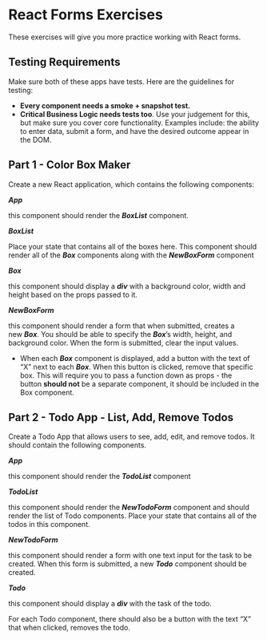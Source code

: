 # React Forms Exercises

These exercises will give you more practice working with React forms.

## **Testing Requirements**

Make sure both of these apps have tests. Here are the guidelines for testing:

- **Every component needs a smoke + snapshot test.**
- **Critical Business Logic needs tests too**. Use your judgement for this, but make sure you cover core functionality. Examples include: the ability to enter data, submit a form, and have the desired outcome appear in the DOM.

## **Part 1 - Color Box Maker**

Create a new React application, which contains the following components:

***App***

this component should render the ***BoxList*** component.

***BoxList***

Place your state that contains all of the boxes here. This component should render all of the ***Box*** components along with the ***NewBoxForm*** component

***Box***

this component should display a ***div*** with a background color, width and height based on the props passed to it.

***NewBoxForm***

this component should render a form that when submitted, creates a new ***Box***. You should be able to specify the ***Box***’s width, height, and background color. When the form is submitted, clear the input values.

- When each ***Box*** component is displayed, add a button with the text of “X” next to each ***Box***. When this button is clicked, remove that specific box. This will require you to pass a function down as props - the button **should not** be a separate component, it should be included in the Box component.

## **Part 2 - Todo App - List, Add, Remove Todos**

Create a Todo App that allows users to see, add, edit, and remove todos. It should contain the following components.

***App***

this component should render the ***TodoList*** component

***TodoList***

this component should render the ***NewTodoForm*** component and should render the list of Todo components. Place your state that contains all of the todos in this component.

***NewTodoForm***

this component should render a form with one text input for the task to be created. When this form is submitted, a new ***Todo*** component should be created. 

***Todo***

this component should display a ***div*** with the task of the todo.

For each Todo component, there should also be a button with the text “X” that when clicked, removes the todo.
